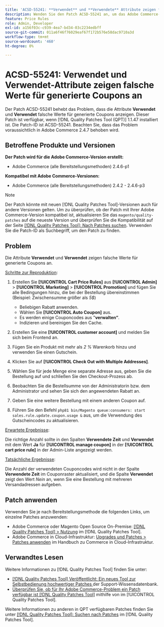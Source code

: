 ```yaml
---
title: 'ACSD-55241: **Verwendet** und **Verwendete** Attribute zeigen falsche Werte für generierte Coupons an'
description: Wenden Sie den Patch ACSD-55241 an, um das Adobe Commerce-Problem zu beheben, bei dem die Attribute **Verwendet** und **Verwendet** falsche Werte für generierte Coupons anzeigen
feature: Price Rules
role: Admin, Developer
exl-id: a156f03c-c939-4ea7-bd34-03c2234edbff
source-git-commit: 011a6f46f76029eaf67f172b576e58dac9710a3d
workflow-type: tm+mt
source-wordcount: '460'
ht-degree: 0%

---
```


# ACSD-55241: **Verwendet** und **Verwendet**-Attribute zeigen falsche Werte für generierte Coupons an

Der Patch ACSD-55241 behebt das Problem, dass die Attribute **Verwendet** und **Verwendet** falsche Werte für generierte Coupons anzeigen. Dieser Patch ist verfügbar, wenn [!DNL Quality Patches Tool (QPT)] 1.1.47 installiert ist. Die Patch-ID ist ACSD-55241. Beachten Sie, dass das Problem voraussichtlich in Adobe Commerce 2.4.7 behoben wird.

## Betroffene Produkte und Versionen

**Der Patch wird für die Adobe Commerce-Version erstellt:**

* Adobe Commerce (alle Bereitstellungsmethoden) 2.4.6-p1

**Kompatibel mit Adobe Commerce-Versionen:**

* Adobe Commerce (alle Bereitstellungsmethoden) 2.4.2 - 2.4.6-p3

>[!NOTE]
>
>Der Patch könnte mit neuen [!DNL Quality Patches Tool]-Versionen auch für andere Versionen gelten. Um zu überprüfen, ob der Patch mit Ihrer Adobe Commerce-Version kompatibel ist, aktualisieren Sie das `magento/quality-patches` auf die neueste Version und überprüfen Sie die Kompatibilität auf der Seite [[!DNL Quality Patches Tool]: Nach Patches suchen](https://experienceleague.adobe.com/tools/commerce-quality-patches/index.html). Verwenden Sie die Patch-ID als Suchbegriff, um den Patch zu finden.

## Problem

Die Attribute **Verwendet** und **Verwendet** zeigen falsche Werte für generierte Coupons an.

<u>Schritte zur Reproduktion</u>:

1. Erstellen Sie **[!UICONTROL Cart Price Rules]** aus **[!UICONTROL Admin]** > **[!UICONTROL Marketing]** > **[!UICONTROL Promotion]** und fügen Sie alle Bedingungen hinzu, die bei der Bestellung übereinstimmen (Beispiel: Zwischensumme größer als *5$*)

   * Beliebigen Rabatt anwenden.
   * Wählen Sie **[!UICONTROL Auto Coupon]** aus.
   * Es werden einige Couponcodes aus &quot;**verwalten“**.
   * Indizieren und bereinigen Sie den Cache.

1. Erstellen Sie eine **[!UICONTROL customer account]** und melden Sie sich beim Frontend an.
1. Fügen Sie ein Produkt mit mehr als *2 %* Warenkorb hinzu und verwenden Sie einen Gutschein.
1. Klicken Sie auf **[!UICONTROL Check Out with Multiple Addresses]**.
1. Wählen Sie für jede Menge eine separate Adresse aus, geben Sie die Bestellung auf und schließen Sie den Checkout-Prozess ab.
1. Beobachten Sie die Bestellsumme von der Administratorin bzw. dem Administrator und sehen Sie sich den angewendeten Rabatt an.
1. Geben Sie eine weitere Bestellung mit einem anderen Coupon auf.
1. Führen Sie den Befehl `php81 bin/Magento queue:consumers: start sales.rule.update.coupon.usage &` aus, um die Verwendung des Gutscheincodes zu aktualisieren.

<u>Erwartete Ergebnisse</u>:

Die richtige Anzahl sollte in den Spalten **Verwendete Zeit** und **Verwendet** mit dem Wert **Ja** für **[!UICONTROL manage coupon]** in der **[!UICONTROL cart price rule]** in der Admin-Liste angezeigt werden.

<u>Tatsächliche Ergebnisse</u>:

Die Anzahl der verwendeten Couponcodes wird nicht in der Spalte **Verwendete Zeit** im Couponraster aktualisiert, und die Spalte **Verwendet** zeigt den Wert *Nein* an, wenn Sie eine Bestellung mit mehreren Versandadressen aufgeben.

## Patch anwenden

Verwenden Sie je nach Bereitstellungsmethode die folgenden Links, um einzelne Patches anzuwenden:

* Adobe Commerce oder Magento Open Source On-Premise: [[!DNL Quality Patches Tool] > Nutzung](/help/tools/quality-patches-tool/usage.md) im [!DNL Quality Patches Tool].
* Adobe Commerce in Cloud-Infrastruktur: [Upgrades und Patches > Patches anwenden](https://experienceleague.adobe.com/docs/commerce-cloud-service/user-guide/develop/upgrade/apply-patches.html) im Handbuch zu Commerce in Cloud-Infrastruktur.

## Verwandtes Lesen

Weitere Informationen zu [!DNL Quality Patches Tool] finden Sie unter:

* [[!DNL Quality Patches Tool] Veröffentlicht: Ein neues Tool zur Selbstbedienung hochwertiger Patches ](https://experienceleague.adobe.com/en/docs/commerce-operations/tools/quality-patches-tool/quality-patches-tool-to-self-serve-quality-patches) der Support-Wissensdatenbank.
* [Überprüfen Sie, ob für Ihr Adobe Commerce-Problem ein Patch verfügbar ist [!DNL Quality Patches Tool]](/help/tools/quality-patches-tool/patches-available-in-qpt/check-patch-for-magento-issue-with-magento-quality-patches.md) mithilfe von im [!UICONTROL Quality Patches Tool].


Weitere Informationen zu anderen in QPT verfügbaren Patches finden Sie unter [[!DNL Quality Patches Tool]: Suchen nach Patches](https://experienceleague.adobe.com/tools/commerce-quality-patches/index.html) im [!DNL Quality Patches Tool].
